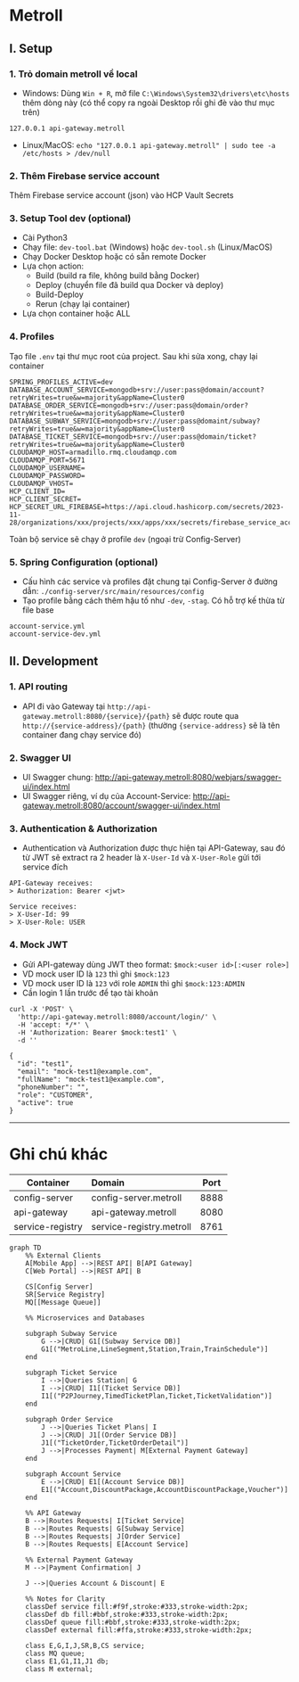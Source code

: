 # Metroll

## I. Setup

### 1. Trỏ domain metroll về local

- Windows: Dùng `Win + R`, mở file `C:\Windows\System32\drivers\etc\hosts` thêm dòng này (có thể copy ra ngoài Desktop rồi ghi đè vào thư mục trên)

```
127.0.0.1 api-gateway.metroll
```

- Linux/MacOS: `echo "127.0.0.1 api-gateway.metroll" | sudo tee -a /etc/hosts > /dev/null`

### 2. Thêm Firebase service account

Thêm Firebase service account (json) vào HCP Vault Secrets

### 3. Setup Tool dev (optional)

- Cài Python3
- Chạy file: `dev-tool.bat` (Windows) hoặc `dev-tool.sh` (Linux/MacOS)
- Chạy Docker Desktop hoặc có sẵn remote Docker
- Lựa chọn action:
  + Build (build ra file, không build bằng Docker)
  + Deploy (chuyển file đã build qua Docker và deploy)
  + Build-Deploy
  + Rerun (chạy lại container)
- Lựa chọn container hoặc ALL

### 4. Profiles
Tạo file `.env` tại thư mục root của project. Sau khi sửa xong, chạy lại container

```properties
SPRING_PROFILES_ACTIVE=dev
DATABASE_ACCOUNT_SERVICE=mongodb+srv://user:pass@domain/account?retryWrites=true&w=majority&appName=Cluster0
DATABASE_ORDER_SERVICE=mongodb+srv://user:pass@domain/order?retryWrites=true&w=majority&appName=Cluster0
DATABASE_SUBWAY_SERVICE=mongodb+srv://user:pass@domaint/subway?retryWrites=true&w=majority&appName=Cluster0
DATABASE_TICKET_SERVICE=mongodb+srv://user:pass@domain/ticket?retryWrites=true&w=majority&appName=Cluster0
CLOUDAMQP_HOST=armadillo.rmq.cloudamqp.com
CLOUDAMQP_PORT=5671
CLOUDAMQP_USERNAME=
CLOUDAMQP_PASSWORD=
CLOUDAMQP_VHOST=
HCP_CLIENT_ID=
HCP_CLIENT_SECRET=
HCP_SECRET_URL_FIREBASE=https://api.cloud.hashicorp.com/secrets/2023-11-28/organizations/xxx/projects/xxx/apps/xxx/secrets/firebase_service_account:open
```

Toàn bộ service sẽ chạy ở profile `dev` (ngoại trừ Config-Server)

### 5. Spring Configuration (optional)
- Cấu hình các service và profiles đặt chung tại Config-Server ở đường dẫn: `./config-server/src/main/resources/config`
- Tạo profile bằng cách thêm hậu tố như `-dev`, `-stag`. Có hỗ trợ kế thừa từ file base
```
account-service.yml
account-service-dev.yml
```

## II. Development

### 1. API routing
- API đi vào Gateway tại `http://api-gateway.metroll:8080/{service}/{path}` sẽ được route qua `http://{service-address}/{path}` (thường `{service-address}` sẽ là tên container đang chạy service đó)

### 2. Swagger UI
- UI Swagger chung: http://api-gateway.metroll:8080/webjars/swagger-ui/index.html
- UI Swagger riêng, ví dụ của Account-Service: http://api-gateway.metroll:8080/account/swagger-ui/index.html

### 3. Authentication & Authorization
- Authentication và Authorization được thực hiện tại API-Gateway, sau đó từ JWT sẽ extract ra 2 header là `X-User-Id` và `X-User-Role` gửi tới service đích

```
API-Gateway receives:
> Authorization: Bearer <jwt>

Service receives:
> X-User-Id: 99
> X-User-Role: USER
```

### 4. Mock JWT
- Gửi API-gateway dùng JWT theo format: `$mock:<user id>[:<user role>]`
- VD mock user ID là `123` thì ghi `$mock:123`
- VD mock user ID là `123` với role `ADMIN` thì ghi `$mock:123:ADMIN`
- Cần login 1 lần trước để tạo tài khoản
```
curl -X 'POST' \
  'http://api-gateway.metroll:8080/account/login/' \
  -H 'accept: */*' \
  -H 'Authorization: Bearer $mock:test1' \
  -d ''

{
  "id": "test1",
  "email": "mock-test1@example.com",
  "fullName": "mock-test1@example.com",
  "phoneNumber": "",
  "role": "CUSTOMER",
  "active": true
}
```

---

# Ghi chú khác

| Container        | Domain                   | Port |
|------------------|:-------------------------|------|
| config-server    | config-server.metroll    | 8888 |
| api-gateway      | api-gateway.metroll      | 8080 |
| service-registry | service-registry.metroll | 8761 |

```mermaid
graph TD
    %% External Clients
    A[Mobile App] -->|REST API| B[API Gateway]
    C[Web Portal] -->|REST API| B

    CS[Config Server]
    SR[Service Registry]
    MQ[[Message Queue]]

    %% Microservices and Databases

    subgraph Subway Service
        G -->|CRUD| G1[(Subway Service DB)]
        G1[("MetroLine,LineSegment,Station,Train,TrainSchedule")]
    end

    subgraph Ticket Service
        I -->|Queries Station| G
        I -->|CRUD| I1[(Ticket Service DB)]
        I1[("P2PJourney,TimedTicketPlan,Ticket,TicketValidation")]
    end

    subgraph Order Service
        J -->|Queries Ticket Plans| I
        J -->|CRUD| J1[(Order Service DB)]
        J1[("TicketOrder,TicketOrderDetail")]
        J -->|Processes Payment| M[External Payment Gateway]
    end

    subgraph Account Service
        E -->|CRUD| E1[(Account Service DB)]
        E1[("Account,DiscountPackage,AccountDiscountPackage,Voucher")]
    end

    %% API Gateway
    B -->|Routes Requests| I[Ticket Service]
    B -->|Routes Requests| G[Subway Service]
    B -->|Routes Requests| J[Order Service]
    B -->|Routes Requests| E[Account Service]

    %% External Payment Gateway
    M -->|Payment Confirmation| J

    J -->|Queries Account & Discount| E

    %% Notes for Clarity
    classDef service fill:#f9f,stroke:#333,stroke-width:2px;
    classDef db fill:#bbf,stroke:#333,stroke-width:2px;
    classDef queue fill:#bbf,stroke:#333,stroke-width:2px;
    classDef external fill:#ffa,stroke:#333,stroke-width:2px;

    class E,G,I,J,SR,B,CS service;
    class MQ queue;
    class E1,G1,I1,J1 db;
    class M external;
```